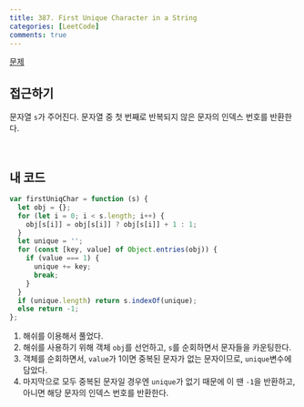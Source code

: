 ```yaml
---
title: 387. First Unique Character in a String
categories: [LeetCode]
comments: true
---
```


[문제](https://leetcode.com/problems/first-unique-character-in-a-string/)

## 접근하기

문자열 `s`가 주어진다. 문자열 중 첫 번째로 반복되지 않은 문자의 인덱스 번호를 반환한다.

<br>

## 내 코드

```js
var firstUniqChar = function (s) {
  let obj = {};
  for (let i = 0; i < s.length; i++) {
    obj[s[i]] = obj[s[i]] ? obj[s[i]] + 1 : 1;
  }
  let unique = '';
  for (const [key, value] of Object.entries(obj)) {
    if (value === 1) {
      unique += key;
      break;
    }
  }
  if (unique.length) return s.indexOf(unique);
  else return -1;
};
```

1. 해쉬를 이용해서 풀었다.
2. 해쉬를 사용하기 위해 객체 `obj`를 선언하고, `s`를 순회하면서 문자들을 카운팅한다.
3. 객체를 순회하면서, `value`가 1이면 중복된 문자가 없는 문자이므로, `unique`변수에 담았다.
4. 마지막으로 모두 중복된 문자일 경우엔 `unique`가 없기 때문에 이 땐 `-1`을 반환하고, 아니면 해당 문자의 인덱스 번호를 반환한다.
